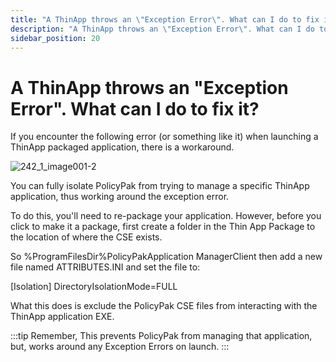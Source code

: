 ```yaml
---
title: "A ThinApp throws an \"Exception Error\". What can I do to fix it?"
description: "A ThinApp throws an \"Exception Error\". What can I do to fix it?"
sidebar_position: 20
---
```


# A ThinApp throws an "Exception Error". What can I do to fix it?

If you encounter the following error (or something like it) when launching a ThinApp packaged
application, there is a workaround.

![242_1_image001-2](/images/endpointpolicymanager/troubleshooting/error/applicationsettings/242_1_image001-2.webp)

You can fully isolate PolicyPak from trying to manage a specific ThinApp application, thus working
around the exception error.

To do this, you'll need to re-package your application. However, before you click to make it a
package, first create a folder in the Thin App Package to the location of where the CSE exists.

So %ProgramFilesDir%PolicyPakApplication ManagerClient then add a new file named ATTRIBUTES.INI and
set the file to:

[Isolation]
DirectoryIsolationMode=FULL

What this does is exclude the PolicyPak CSE files from interacting with the ThinApp application EXE.

:::tip
Remember, This prevents PolicyPak from managing that application, but, works around any Exception
Errors on launch.
:::
